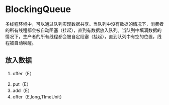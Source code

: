 # BlockingQueue

多线程环境中，可以通过队列实现数据共享。当队列中没有数据的情况下，消费者的所有线程都会被自动阻塞（挂起），直到有数据放入队列。当队列中填满数据的情况下，生产者的所有线程都会被自定阻塞（挂起），直到队列中有空的位置，线程被自动唤醒。

## 放入数据

1. offer（E）

> 

2. put（E）
3. add（E）
4. offer（E,long,TImeUnit）

